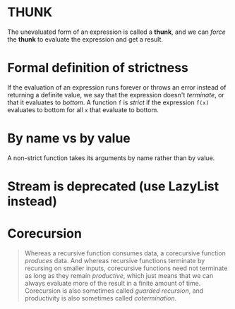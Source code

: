 # THUNK
The unevaluated form of an expression is called a **thunk**,
and we can _force_ the **thunk** to evaluate the expression and
get a result.

# Formal definition of strictness
If the evaluation of an expression runs forever or throws an error 
instead of returning a definite value,
we say that the expression doesn't _terminate_, 
or that it evaluates to _bottom_.
A function `f` is _strict_ if the expression `f(x)` evaluates to bottom
for all `x` that evaluate to bottom.

# By name vs by value
A non-strict function takes its arguments by name rather than by value.

# Stream is deprecated (use LazyList instead)

# Corecursion
> Whereas a recursive function consumes data, 
> a corecursive function _produces_ data.
> And whereas recursive functions terminate by recursing on smaller inputs, 
> corecursive functions need not terminate as long as they remain _productive_,
> which just means that we can always evaluate more of the result in a finite
> amount of time. 
> Corecursion is also sometimes called _guarded recursion_,
> and productivity is also sometimes called _cotermination_.